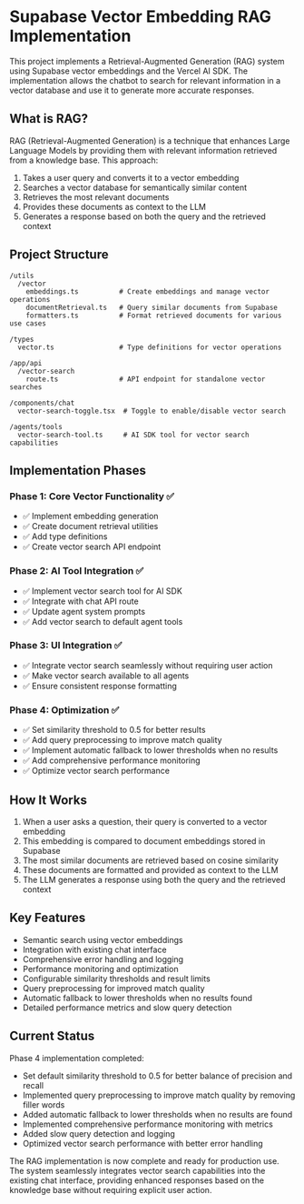 # Supabase Vector Embedding RAG Implementation

This project implements a Retrieval-Augmented Generation (RAG) system using Supabase vector embeddings and the Vercel AI SDK. The implementation allows the chatbot to search for relevant information in a vector database and use it to generate more accurate responses.

## What is RAG?

RAG (Retrieval-Augmented Generation) is a technique that enhances Large Language Models by providing them with relevant information retrieved from a knowledge base. This approach:

1. Takes a user query and converts it to a vector embedding
2. Searches a vector database for semantically similar content
3. Retrieves the most relevant documents
4. Provides these documents as context to the LLM
5. Generates a response based on both the query and the retrieved context

## Project Structure

```
/utils
  /vector
    embeddings.ts          # Create embeddings and manage vector operations
    documentRetrieval.ts   # Query similar documents from Supabase
    formatters.ts          # Format retrieved documents for various use cases

/types
  vector.ts                # Type definitions for vector operations

/app/api
  /vector-search
    route.ts               # API endpoint for standalone vector searches

/components/chat
  vector-search-toggle.tsx  # Toggle to enable/disable vector search

/agents/tools
  vector-search-tool.ts     # AI SDK tool for vector search capabilities
```

## Implementation Phases

### Phase 1: Core Vector Functionality ✅
- ✅ Implement embedding generation
- ✅ Create document retrieval utilities
- ✅ Add type definitions
- ✅ Create vector search API endpoint

### Phase 2: AI Tool Integration ✅
- ✅ Implement vector search tool for AI SDK
- ✅ Integrate with chat API route
- ✅ Update agent system prompts
- ✅ Add vector search to default agent tools

### Phase 3: UI Integration ✅
- ✅ Integrate vector search seamlessly without requiring user action
- ✅ Make vector search available to all agents
- ✅ Ensure consistent response formatting

### Phase 4: Optimization ✅
- ✅ Set similarity threshold to 0.5 for better results
- ✅ Add query preprocessing to improve match quality
- ✅ Implement automatic fallback to lower thresholds when no results
- ✅ Add comprehensive performance monitoring
- ✅ Optimize vector search performance

## How It Works

1. When a user asks a question, their query is converted to a vector embedding
2. This embedding is compared to document embeddings stored in Supabase
3. The most similar documents are retrieved based on cosine similarity
4. These documents are formatted and provided as context to the LLM
5. The LLM generates a response using both the query and the retrieved context

## Key Features

- Semantic search using vector embeddings
- Integration with existing chat interface
- Comprehensive error handling and logging
- Performance monitoring and optimization
- Configurable similarity thresholds and result limits
- Query preprocessing for improved match quality
- Automatic fallback to lower thresholds when no results found
- Detailed performance metrics and slow query detection

## Current Status

Phase 4 implementation completed:

- Set default similarity threshold to 0.5 for better balance of precision and recall
- Implemented query preprocessing to improve match quality by removing filler words
- Added automatic fallback to lower thresholds when no results are found
- Implemented comprehensive performance monitoring with metrics
- Added slow query detection and logging
- Optimized vector search performance with better error handling

The RAG implementation is now complete and ready for production use. The system seamlessly integrates vector search capabilities into the existing chat interface, providing enhanced responses based on the knowledge base without requiring explicit user action. 